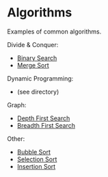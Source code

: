 # Algorithms
Examples of common algorithms.

Divide & Conquer:
- [Binary Search][bs]
- [Merge Sort][ms]

Dynamic Programming:
- (see directory)

Graph:
- [Depth First Search][dfs]
- [Breadth First Search][dfs]

Other:
- [Bubble Sort][bsr]
- [Selection Sort][ss]
- [Insertion Sort][is]

[bfs]: https://en.wikipedia.org/wiki/Breadth-first_search
[bs]: https://en.wikipedia.org/wiki/Binary_search_algorithm
[bsr]: https://en.wikipedia.org/wiki/Bubble_sort
[dfs]: https://en.wikipedia.org/wiki/Depth-first_search
[is]: https://en.wikipedia.org/wiki/Insertion_sort
[ss]: https://en.wikipedia.org/wiki/Selection_sort
[ms]: https://en.wikipedia.org/wiki/Merge_sort

